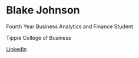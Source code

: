 # Blake Johnson
<p> Fourth Year Business Analytics and Finance Student </p>
<p> Tippie College of Business </p>
<a href="www.linkedin.com/in/blake-johnson-545b72184/" rel="nofollow">LinkedIn</a>

